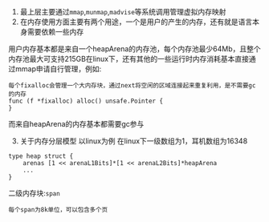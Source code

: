 1. 最上层主要通过`mmap`,`munmap`,`madvise`等系统调用管理虚拟内存映射
2. 在内存使用方面主要有两个用途，一个是用户的产生的内存，还有就是语言本身需要依赖一些内存

用户内存基本都是来自一个heapArena的内存池，每个内存池最少64Mb，且整个内存池最大可支持215GB在linux下，还有其他的一些运行时内存消耗基本直接通过mmap申请自行管理，例如:
```
每个fixalloc会管理一个大内存块，通过next将空闲的区域连接起来重复利用，是不需要gc的内存
func (f *fixalloc) alloc() unsafe.Pointer {
}
```
而来自heapArena的内存基本都需要gc参与

3. 关于内存分层模型 以linux为例
在linux下一级数组为1，耳机数组为16348
```
type heap struct {
    arenas [1 << arenaL1Bits]*[1 << arenaL2Bits]*heapArena
    ...
}
```
二级内存块:`span`
```
每个span为8k单位，可以包含多个页
```
